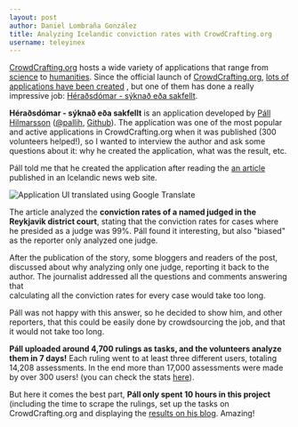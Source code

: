 ```yaml
---
layout: post
author: Daniel Lombraña González
title: Analyzing Icelandic conviction rates with CrowdCrafting.org
username: teleyinex
---
```


[CrowdCrafting.org](http://crowdcrafting.org) hosts a wide variety of applications that range from [science](http://crowdcrafting.org/app/airquality/) to 
[humanities](http://crowdcrafting.org/app/bardomatic/). Since the official launch of [CrowdCrafting.org](http://crowdcrafting.org), [lots of applications have been created](http://crowdcrafting.org/app/category/featured/)
, but one of them has done a really impressive job: [Héraðsdómar - 
sýknað eða sakfellt](http://crowdcrafting.org/app/heradsdomar/).

**Héraðsdómar - sýknað eða sakfellt** is an application developed by [Páll Hilmarsson](http://gogn.in/) ([@pallih](https://twitter.com/pallih), [Github](https://github.com/pallih)). The application was one of the most popular and active
applications in CrowdCrafting.org when it was published (300 volunteers helped!), 
so I wanted to interview the author and ask some questions about it: why he created the application, 
what was the result, etc.

Páll told me that he created the application after reading the [an article](http://www.visir.is/simon-sigvaldason-sakfellir-naer-alltaf/article/2012121229180) published in an Icelandic news web site.

![Application UI translated using Google Translate](http://i.imgur.com/6GlMJ1p.png)

The article analyzed the **conviction rates of a named judged in the Reykjavik district court**,
stating that the conviction rates for cases where he presided as a judge was 99%. 
Páll found it interesting, but also "biased" as the reporter only analyzed one judge.

After the publication of the story, some bloggers and readers of the post, discussed 
about why analyzing only one judge, reporting it back to the author. The journalist 
addressed all the questions and comments answering that  
calculating all the conviction rates for every case would take too long.

Páll was not happy with this answer, so he decided to show him, and other reporters, that
this could be easily done by crowdsourcing the job, and that it would not take too long.

**Páll uploaded around 4,700 rulings as tasks, and the volunteers analyze them in 7 days!** Each ruling 
went to at least three different users, totaling 14,208 assessments. In the end more than
17,000 assessments were made by over 300 users! (you can check the stats [here](http://crowdcrafting.org/app/heradsdomar/stats)).

But here it comes the best part, **Páll only spent 10 hours in this project** (including
the time to scrape the rulings, set up the tasks on CrowdCrafting.org and displaying
the [results on his blog](http://gogn.in/heradsdomar/). Amazing!

